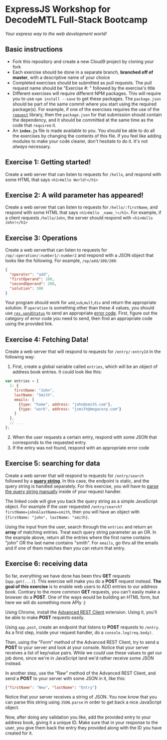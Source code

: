 # ExpressJS Workshop for DecodeMTL Full-Stack Bootcamp
*Your express way to the web development world!*

## Basic instructions
* Fork this repository and create a new Cloud9 project by cloning your fork
* Each exercise should be done in a separate branch, **branched off of master**, with a descriptive name of your choice
* Completed exercises should be submitted as pull requests. The pull request name should be "Exercise #: " followed by the exercise's title
* Different exercises will require different NPM packages. This will require you to use `npm install --save` to get these packages. The `package.json` should be part of the same commit where you start using the required package(s). For example, if one of the exercises requires the use of the [`request`](https://github.com/request/request) library, then the `package.json` for that submission should contain the dependency, and it should be committed at the same time as the code that `require`s it.
* An **`index.js`** file is made available to you. You should be able to do all the exercises by changing the contents of this file. If you feel like adding modules to make your code clearer, don't hesitate to do it. It's not *always* necessary.

## Exercise 1: Getting started!
Create a web server that can listen to requests for `/hello`, and respond with some HTML that says `<h1>Hello World!</h1>`

## Exercise 2: A wild parameter has appeared!
Create a web server that can listen to requests for `/hello/:firstName`, and respond with some HTML that says `<h1>Hello _name_!</h1>`. For example, if a client requests `/hello/John`, the server should respond with `<h1>Hello John!</h1>`

## Exercise 3: Operations
Create a web serverthat can listen to requests for `/op/:operation/:number1/:number2` and respond with a JSON object that looks like the following. For example, `/op/add/100/200`:
```json
{
  "operator": "add",
  "firstOperand": 100,
  "secondOperand": 200,
  "solution": 300
}
```
Your program should work for `add`,`sub`,`mult`,`div` and return the appropriate solution. If `operation` is something other than these 4 values, you should use [`res.sendStatus`](http://expressjs.com/4x/api.html#res.sendStatus) to send an appropriate [error code](http://www.w3.org/Protocols/rfc2616/rfc2616-sec10.html). First, figure out the category of error code you need to send, then find an appropriate code using the provided link.

## Exercise 4: Fetching Data!
Create a web server that will respond to requests for `/entry/:entryId` in the following way:
1. First, create a global variable called `entries`, which will be an object of address book entries. It could look like this:
```javascript
var entries = {
  1: {
    firstName: "John",
    lastName: "Smith",
    emails: [
      {type: "home", address: "john@smith.com"},
      {type: "work", address: "jsmith@megacorp.com"}
    ]
  },
  // ...
};
```
2. When the user requests a certain entry, respond with some JSON that corresponds to the requested entry.
3. If the entry was not found, respond with an appropriate error code

## Exercise 5: searching for data
Create a web server that will respond to requests for `/entry/search` followed by a **[query string](https://en.wikipedia.org/wiki/Query_string)**. In this case, the endpoint is static, and the query string is handled separately. For this exercise, you will have to [parse the query string manually](https://stackoverflow.com/questions/6912584/how-to-get-get-query-string-variables-in-express-js-on-node-js) inside of your request handler.

The linked code will give you back the query string as a simple JavaScript object. For example if the user requested `/entry/search?firstName=john&lastName=smith`, then you will have an object with `{firstName: "john", lastName: "smith}`.

Using the input from the user, search through the `entries` and return an **array** of matching entries. Treat each query string parameter as an OR. In the example above, return all the entries where the first name contains "john" OR the last name contains "smith". For `emails`, go thru all the emails and if one of them matches then you can return that entry.

## Exercise 6: receiving data
So far, everything we have done has been thru **GET** requests (`app.get(...)`). This exercise will make you do a **POST** request instead. **The goal of this exercise** is to enable web users to ADD entries to our address book. Contrary to the more common **GET** requests, you can't easily make a browser do a **POST**. One of the ways would be building an HTML form, but here we will do something more APIy :)

Using Chrome, install the [Advanced REST Client](https://chrome.google.com/webstore/detail/advanced-rest-client/hgmloofddffdnphfgcellkdfbfbjeloo) extension. Using it, you'll be able to make **POST** requests easily.

Using `app.post`, create an endpoint that listens to **POST** requests to `/entry`. As a first step, inside your request handler, do a `console.log(req.body)`.

Then, using the "Form" method of the Advanced REST Client, try to send a **POST** to your server and look at your console. Notice that your server receives a list of key/value pairs. While we *could* use these values to get our job done, since we're in JavaScript land we'd rather receive some JSON instead.

In another step, use the "Raw" method of the Advanced REST Client, and send a **POST** to your server with some JSON in it, like this:

```json
{"firstName": "New", "lastName": "Entry"}
```

Notice that your server receives a string of JSON. You now know that you can parse this string using `JSON.parse` in order to get back a nice JavaScript object.

Now, after doing any validation you like, add the provided entry to your address book, giving it a unique ID. Make sure that in your response to the user, you give them back the entry they provided along with the ID you have created for it.
